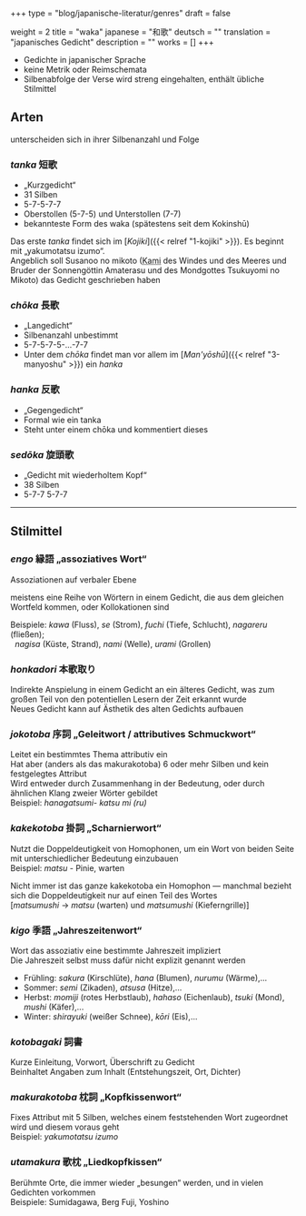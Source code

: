 +++
type = "blog/japanische-literatur/genres"
draft = false

weight = 2
title = "waka"
japanese = "和歌"
deutsch = ""
translation = "japanisches Gedicht"
description = ""
works = []
+++

- Gedichte in japanischer Sprache
- keine Metrik oder Reimschemata
- Silbenabfolge der Verse wird streng eingehalten, enthält übliche Stilmittel

## Arten

unterscheiden sich in ihrer Silbenanzahl und Folge

### *tanka* 短歌

- „Kurzgedicht“
- 31 Silben
- 5-7-5-7-7
- Oberstollen (5-7-5) und Unterstollen (7-7)
- bekannteste Form des waka (spätestens seit dem Kokinshū)

Das erste *tanka* findet sich im [*Kojiki*]({{< relref "1-kojiki" >}}). Es beginnt mit „yakumotatsu izumo“.  
Angeblich soll Susanoo no mikoto (<abbr title="Gottheit">Kami</abbr> des Windes und des Meeres und Bruder der Sonnengöttin Amaterasu und des Mondgottes Tsukuyomi no Mikoto) das Gedicht geschrieben haben

### *chōka* 長歌

- „Langedicht“
- Silbenanzahl unbestimmt
- 5-7-5-7-5-...-7-7
- Unter dem *chōka* findet man vor allem im [*Man'yōshū*]({{< relref "3-manyoshu" >}}) ein *hanka*

### *hanka* 反歌

- „Gegengedicht“
- Formal wie ein tanka
- Steht unter einem chōka und kommentiert dieses

### *sedōka* 旋頭歌

- „Gedicht mit wiederholtem Kopf“
- 38 Silben
- 5-7-7 5-7-7

---

## Stilmittel

### *engo* 縁語 „assoziatives Wort“

Assoziationen auf verbaler Ebene

meistens eine Reihe von Wörtern in einem Gedicht, die aus dem gleichen Wortfeld kommen, oder Kollokationen sind

Beispiele: *kawa* (Fluss), *se* (Strom), *fuchi* (Tiefe, Schlucht), *nagareru* (fließen);  
&nbsp; *nagisa* (Küste, Strand), *nami* (Welle), *urami* (Grollen)

### *honkadori* 本歌取り

Indirekte Anspielung in einem Gedicht an ein älteres Gedicht, was zum großen Teil von den potentiellen Lesern der Zeit erkannt wurde  
Neues Gedicht kann auf Ästhetik des alten Gedichts aufbauen

### *jokotoba* 序詞 „Geleitwort / attributives Schmuckwort“

Leitet ein bestimmtes Thema attributiv ein  
Hat aber (anders als das makurakotoba) 6 oder mehr Silben und kein festgelegtes Attribut  
Wird entweder durch Zusammenhang in der Bedeutung, oder durch ähnlichen Klang zweier Wörter gebildet  
Beispiel: *hanagatsumi- katsu mi (ru)*

### *kakekotoba* 掛詞 „Scharnierwort“

Nutzt die Doppeldeutigkeit von Homophonen, um ein Wort von beiden Seite mit unterschiedlicher Bedeutung einzubauen  
Beispiel: *matsu* - Pinie, warten

Nicht immer ist das ganze kakekotoba ein Homophon — manchmal bezieht sich die Doppeldeutigkeit nur auf einen Teil des Wortes  
[*matsumushi* -> *matsu* (warten) und *matsumushi* (Kieferngrille)]

### *kigo* 季語 „Jahreszeitenwort“

Wort das assoziativ eine bestimmte Jahreszeit impliziert  
Die Jahreszeit selbst muss dafür nicht explizit genannt werden

- Frühling: *sakura* (Kirschlüte), *hana* (Blumen), *nurumu* (Wärme),...
- Sommer: *semi* (Zikaden), *atsusa* (Hitze),...
- Herbst: *momiji* (rotes Herbstlaub), *hahaso* (Eichenlaub), *tsuki* (Mond), *mushi* (Käfer),...
- Winter: *shirayuki* (weißer Schnee), *kōri* (Eis),...

### *kotobagaki* 詞書

Kurze Einleitung, Vorwort, Überschrift zu Gedicht  
Beinhaltet Angaben zum Inhalt (Entstehungszeit, Ort, Dichter)

### *makurakotoba* 枕詞 „Kopfkissenwort“

Fixes Attribut mit 5 Silben, welches einem feststehenden Wort zugeordnet wird und diesem voraus geht  
Beispiel: *yakumotatsu izumo*

### *utamakura* 歌枕 „Liedkopfkissen“

Berühmte Orte, die immer wieder „besungen“ werden, und in vielen Gedichten vorkommen  
Beispiele: Sumidagawa, Berg Fuji, Yoshino
